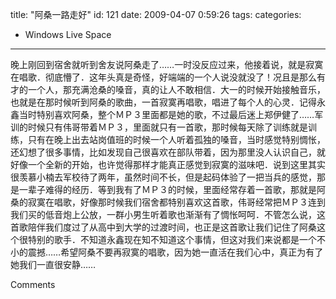 title: "阿桑一路走好"
id: 121
date: 2009-04-07 0:59:26
tags: 
categories: 
- Windows Live Space
---


晚上刚回到宿舍就听到舍友说阿桑走了……一时没反应过来，他接着说，就是寂寞在唱歌．彻底懵了．这年头真是奇怪，好端端的一个人说没就没了！况且是那么有才的一个人，那充满沧桑的嗓音，真的让人不敢相信．大一的时候开始接触音乐，也就是在那时候听到阿桑的歌曲，一首寂寞再唱歌，唱进了每个人的心灵．记得永鑫当时特别喜欢阿桑，整个ＭＰ３里面都是她的歌，不过最后迷上郑伊健了……军训的时候只有伟哥带着ＭＰ３，里面就只有一首歌，那时候每天除了训练就是训练，只有在晚上出去站岗值班的时候一个人听着孤独的嗓音，当时感觉特别惆怅，还幻想了很多事情，比如发现自己很喜欢在部队带着，因为那里没人认识自己，就好像一个全新的开始，也许觉得那样才能真正感觉到寂寞的滋味吧．说到这里其实很羡慕小楠去军校待了两年，虽然时间不长，但是起码体验了一把当兵的感觉，那是一辈子难得的经历．等到我有了ＭＰ３的时候，里面经常存着一首歌，那就是阿桑的寂寞在唱歌，好像那时候我们宿舍都特别喜欢这首歌，伟哥经常把ＭＰ３连到我们买的低音炮上公放，一群小男生听着歌也渐渐有了惆怅呵呵．不管怎么说，这首歌陪伴我们度过了从高中到大学的过渡时间，也正是这首歌让我们记住了阿桑这个很特别的歌手．不知道永鑫现在知不知道这个事情，但这对我们来说都是一个不小的震撼……希望阿桑不要再寂寞的唱歌，因为她一直活在我们心中，真正为有了她我们一直很安静……

Comments
